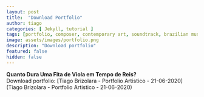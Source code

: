 ```yaml
---
layout: post
title:  "Download Portfolio"
author: tiago
categories: [ Jekyll, tutorial ]
tags: [portfolio, composer, contemporary art, soundtrack, brazilian music, instrumental,latin, mpb, jazz]
image: assets/images/portfolio.png
description: "Download portfolio"
featured: false
hidden: false
---
```


**Quanto Dura Uma Fita de Viola em Tempo de Reis?**  
Download portfolio: [Tiago Brizolara - Portfolio Artistico - 21-06-2020](Tiago Brizolara - Portfolio Artistico - 21-06-2020)
